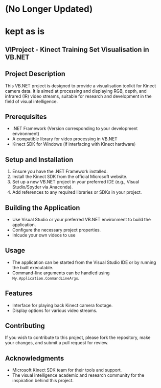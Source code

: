 
# (No Longer Updated)
# kept as is

## VIProject - Kinect Training Set Visualisation in VB.NET 

## Project Description
This VB.NET project is designed to provide a visualisation toolkit for Kinect camera data. It is aimed at processing and displaying RGB, depth, and infrared (IR) video streams, suitable for research and development in the field of visual intelligence.

## Prerequisites
- .NET Framework (Version corresponding to your development environment)
- A compatible library for video processing in VB.NET
- Kinect SDK for Windows (if interfacing with Kinect hardware)

## Setup and Installation
1. Ensure you have the .NET Framework installed.
2. Install the Kinect SDK from the official Microsoft website.
3. Set up a new VB.NET project in your preferred IDE (e.g., Visual Studio/Spyder via Anaconda).
4. Add references to any required libraries or SDKs in your project.

## Building the Application
- Use Visual Studio or your preferred VB.NET environment to build the application.
- Configure the necessary project properties.
- Inlcude your own videos to use 

## Usage
- The application can be started from the Visual Studio IDE or by running the built executable.
- Command-line arguments can be handled using `My.Application.CommandLineArgs`.

## Features
- Interface for playing back Kinect camera footage.
- Display options for various video streams.

## Contributing
If you wish to contribute to this project, please fork the repository, make your changes, and submit a pull request for review.

## Acknowledgments
- Microsoft Kinect SDK team for their tools and support.
- The visual intelligence academic and research community for the inspiration behind this project.


